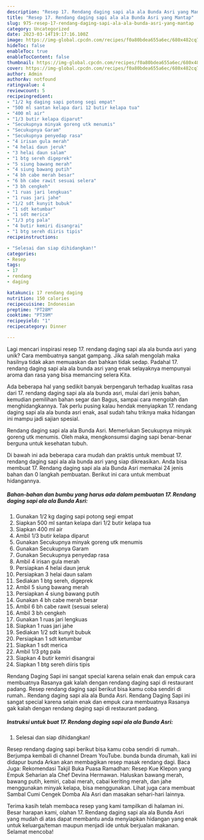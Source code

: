 ```yaml
---
description: "Resep 17. Rendang daging sapi ala ala Bunda Asri yang Mantap"
title: "Resep 17. Rendang daging sapi ala ala Bunda Asri yang Mantap"
slug: 975-resep-17-rendang-daging-sapi-ala-ala-bunda-asri-yang-mantap
category: Uncategorized
date: 2023-03-14T19:17:16.100Z
image: https://img-global.cpcdn.com/recipes/f0a80bdea655a6ec/680x482cq70/17-rendang-daging-sapi-ala-ala-bunda-asri-foto-resep-utama.jpg
hideToc: false
enableToc: true
enableTocContent: false
thumbnail: https://img-global.cpcdn.com/recipes/f0a80bdea655a6ec/680x482cq70/17-rendang-daging-sapi-ala-ala-bunda-asri-foto-resep-utama.jpg
cover: https://img-global.cpcdn.com/recipes/f0a80bdea655a6ec/680x482cq70/17-rendang-daging-sapi-ala-ala-bunda-asri-foto-resep-utama.jpg
author: Admin
authorAv: notfound
ratingvalue: 4
reviewcount: 5
recipeingredient:
- "1/2 kg daging sapi potong segi empat"
- "500 ml santan kelapa dari 12 butir kelapa tua"
- "400 ml air"
- "1/3 butir kelapa diparut"
- "Secukupnya minyak goreng utk menumis"
- "Secukupnya Garam"
- "Secukupnya penyedap rasa"
- "4 irisan gula merah"
- "4 helai daun jeruk"
- "3 helai daun salam"
- "1 btg sereh digeprek"
- "5 siung bawang merah"
- "4 siung bawang putih"
- "4 bh cabe merah besar"
- "6 bh cabe rawit sesuai selera"
- "3 bh cengkeh"
- "1 ruas jari lengkuas"
- "1 ruas jari jahe"
- "1/2 sdt kunyit bubuk"
- "1 sdt ketumbar"
- "1 sdt merica"
- "1/3 ptg pala"
- "4 butir kemiri disangrai"
- "1 btg sereh diiris tipis"
recipeinstructions:

- "Selesai dan siap dihidangkan!"
categories:
- Resep
tags:
- 17
- rendang
- daging

katakunci: 17 rendang daging 
nutrition: 150 calories
recipecuisine: Indonesian
preptime: "PT28M"
cooktime: "PT39M"
recipeyield: "1"
recipecategory: Dinner

---
```





Lagi mencari inspirasi resep 17. rendang daging sapi ala ala bunda asri yang unik? Cara membuatnya sangat gampang. Jika salah mengolah maka hasilnya tidak akan memuaskan dan bahkan tidak sedap. Padahal 17. rendang daging sapi ala ala bunda asri yang enak selayaknya mempunyai aroma dan rasa yang bisa memancing selera Kita.





Ada beberapa hal yang sedikit banyak berpengaruh terhadap kualitas rasa dari 17. rendang daging sapi ala ala bunda asri, mulai dari jenis bahan, kemudian pemilihan bahan segar dan Bagus, sampai cara mengolah dan menghidangkannya. Tak perlu pusing kalau hendak menyiapkan 17. rendang daging sapi ala ala bunda asri enak,      asal sudah tahu triknya maka hidangan ini mampu jadi sajian spesial.














Rendang daging sapi ala ala Bunda Asri. Memerlukan Secukupnya minyak goreng utk menumis. Oleh maka, mengkonsumsi daging sapi benar-benar berguna untuk kesehatan tubuh.






Di bawah ini ada beberapa cara mudah dan praktis untuk membuat 17. rendang daging sapi ala ala bunda asri yang siap dikreasikan. Anda bisa membuat 17. Rendang daging sapi ala ala Bunda Asri memakai 24 jenis bahan dan 0 langkah pembuatan. Berikut ini cara untuk membuat hidangannya.

<!--inarticleads1-->

##### Bahan-bahan dan bumbu yang harus ada dalam pembuatan 17. Rendang daging sapi ala ala Bunda Asri:

1. Gunakan 1/2 kg daging sapi potong segi empat
1. Siapkan 500 ml santan kelapa dari 1/2 butir kelapa tua
1. Siapkan 400 ml air
1. Ambil 1/3 butir kelapa diparut
1. Gunakan Secukupnya minyak goreng utk menumis
1. Gunakan Secukupnya Garam
1. Gunakan Secukupnya penyedap rasa
1. Ambil 4 irisan gula merah
1. Persiapkan 4 helai daun jeruk
1. Persiapkan 3 helai daun salam
1. Sediakan 1 btg sereh, digeprek
1. Ambil 5 siung bawang merah
1. Persiapkan 4 siung bawang putih
1. Gunakan 4 bh cabe merah besar
1. Ambil 6 bh cabe rawit (sesuai selera)
1. Ambil 3 bh cengkeh
1. Gunakan 1 ruas jari lengkuas
1. Siapkan 1 ruas jari jahe
1. Sediakan 1/2 sdt kunyit bubuk
1. Persiapkan 1 sdt ketumbar
1. Siapkan 1 sdt merica
1. Ambil 1/3 ptg pala
1. Siapkan 4 butir kemiri disangrai
1. Siapkan 1 btg sereh diiris tipis


Rendang Daging Sapi ini sangat special karena selain enak dan empuk cara membuatnya Rasanya gak kalah dengan rendang daging sapi di restaurant padang. Resep rendang daging sapi berikut bisa kamu coba sendiri di rumah.. Rendang daging sapi ala ala Bunda Asri. Rendang Daging Sapi ini sangat special karena selain enak dan empuk cara membuatnya Rasanya gak kalah dengan rendang daging sapi di restaurant padang. 

<!--inarticleads2-->

##### Instruksi untuk buat 17. Rendang daging sapi ala ala Bunda Asri:


1. Selesai dan siap dihidangkan!

Resep rendang daging sapi berikut bisa kamu coba sendiri di rumah.. Berjumpa kembali di channel Dream YouTube. bunda bunda dirumah, kali ini didapur bunda Arkan akan membagikan resep masak rendang dagi. Baca Juga: Rekomendasi Takjil Buka Puasa Ramadhan: Resep Kue Klepon yang Empuk Seharian ala Chef Devina Hermawan. Haluskan bawang merah, bawang putih, kemiri, cabai merah, cabai keriting merah, dan jahe menggunakan minyak kelapa, bisa menggunakan. Lihat juga cara membuat Sambal Cumi Cengek Domba Ala Asri dan masakan sehari-hari lainnya. 

Terima kasih telah membaca resep yang kami tampilkan di halaman ini. Besar harapan kami, olahan 17. Rendang daging sapi ala ala Bunda Asri yang mudah di atas dapat membantu anda menyiapkan hidangan yang enak untuk keluarga/teman maupun menjadi ide untuk berjualan makanan. Selamat mencoba!
